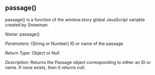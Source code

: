 ## passage()

passage() is a function of the window.story global JavaScript variable created by Snowman.

*Name:* passage()

*Parameters:* {String or Number} ID or name of the passage

*Return Type:* Object or Null

*Description:* Returns the Passage object corresponding to either an ID or name. If none exists, then it returns null.
